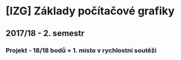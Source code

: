 # [IZG] Základy počítačové grafiky
## 2017/18 - 2. semestr
### Projekt - 18/18 bodů + 1. místo v rychlostní soutěži